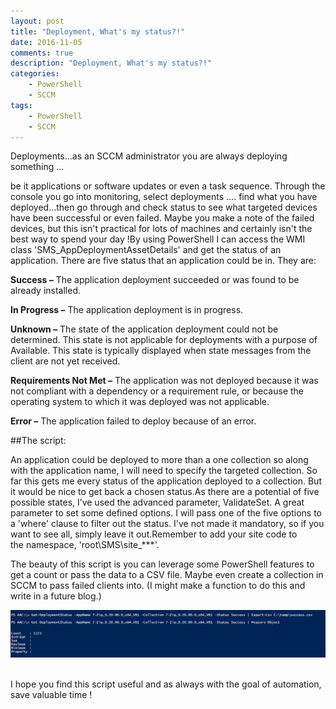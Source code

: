 ```yaml
---
layout: post
title: "Deployment, What's my status?!"
date: 2016-11-05
comments: true
description: "Deployment, What's my status?!"
categories:
    - PowerShell
    - SCCM
tags:
    - PowerShell
    - SCCM
---
```


Deployments...as an SCCM administrator you are always deploying something ... 

be it applications or software updates or even a task sequence. Through the console you go into monitoring, select deployments .... 
find what you have deployed...then go through and check status to see what targeted devices have been successful or even failed. Maybe 
you make a note of the failed devices, but this isn't practical for lots of machines and certainly isn't the best way to spend your 
day !By using PowerShell I can access the WMI class 'SMS_AppDeploymentAssetDetails' and get the status of an application. There are five status that an application could be in. They are:

**Success –** The application deployment succeeded or was found to be already installed.

**In Progress –** The application deployment is in progress.

**Unknown –** The state of the application deployment could not be determined. This state is not applicable for deployments with a purpose of Available. This state is typically displayed when state messages from the client are not yet received.

**Requirements Not Met –** The application was not deployed because it was not compliant with a dependency or a requirement rule, or because the operating system to which it was deployed was not applicable.

**Error –** The application failed to deploy because of an error. 

##The script:

<script src="https://gist.github.com/Graham-Beer/4c66ceb5340f85a2acf664be466d8b63.js"></script> 

An application could be deployed to more than a one collection so along 
with the application name, I will need to specify the targeted collection. So far this gets me every status of the application deployed 
to a collection. But it would be nice to get back a chosen status.As there are a potential of five possible states, I’ve used the 
advanced parameter, ValidateSet. A great parameter to set some defined options. I will pass one of the five options to a 'where' clause 
to filter out the status. I've not made it mandatory, so if you want to see all, simply leave it out.Remember to add your site code to  
the namespace, 'root\SMS\site_***'.  

The beauty of this script is you can leverage some PowerShell features to get a count or pass the data to a CSV file. Maybe even create a collection in SCCM to pass failed clients into. (I might make a function to do this and write in a future blog.) 

![](/images/Blog_Pictures/5309265_orig.png)  

I hope you find this script useful and as always with the goal of automation, save valuable time !
